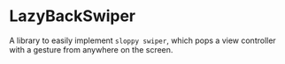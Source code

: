 # LazyBackSwiper

A library to easily implement  `sloppy swiper`, which pops a view controller with a gesture from anywhere on the screen.
